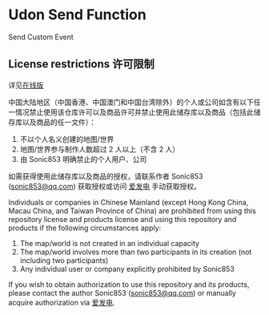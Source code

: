 # Udon Send Function
Send Custom Event

## License restrictions 许可限制
详见[在线版](https://github.com/Sonic853/vpm-repos/wiki/License-restrictions-%E8%AE%B8%E5%8F%AF%E9%99%90%E5%88%B6)

中国大陆地区（中国香港、中国澳门和中国台湾除外）的个人或公司如含有以下任一情况禁止使用该仓库许可以及商品许可并禁止使用此储存库以及商品（包括此储存库以及商品的任一文件）：

1. 不以个人名义创建的地图/世界
2. 地图/世界参与制作人数超过 2 人以上（不含 2 人）
3. 由 Sonic853 明确禁止的个人用户、公司

如需获得使用此储存库以及商品的授权，请联系作者 Sonic853 (sonic853@qq.com) 获取授权或访问 [爱发电](https://afdian.com/a/Sonic853) 手动获取授权。

Individuals or companies in Chinese Mainland (except Hong Kong China, Macau China, and Taiwan Province of China) are prohibited from using this repository license and products license and using this repository and products if the following circumstances apply:

1. The map/world is not created in an individual capacity
2. The map/world involves more than two participants in its creation (not including two participants)
3. Any individual user or company explicitly prohibited by Sonic853

If you wish to obtain authorization to use this repository and its products, please contact the author Sonic853 (sonic853@qq.com) or manually acquire authorization via [爱发电](https://afdian.com/a/Sonic853).
